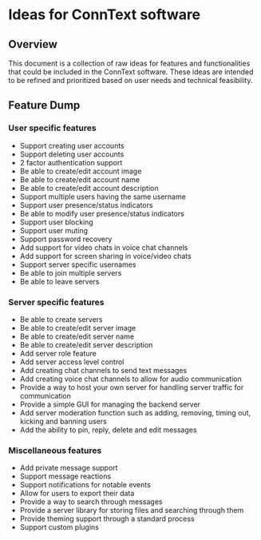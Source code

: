 # Ideas for ConnText software

## Overview
This document is a collection of raw ideas for features and functionalities that could be included in the ConnText software. These ideas are intended to be refined and prioritized based on user needs and technical feasibility.

## Feature Dump

### User specific features
- Support creating user accounts
- Support deleting user accounts
- 2 factor authentication support
- Be able to create/edit account image
- Be able to create/edit account name
- Be able to create/edit account description
- Support multiple users having the same username
- Support user presence/status indicators
- Be able to modify user presence/status indicators
- Support user blocking
- Support user muting
- Support password recovery
- Add support for video chats in voice chat channels
- Add support for screen sharing in voice/video chats
- Support server specific usernames
- Be able to join multiple servers
- Be able to leave servers

### Server specific features
- Be able to create servers
- Be able to create/edit server image
- Be able to create/edit server name
- Be able to create/edit server description
- Add server role feature
- Add server access level control
- Add creating chat channels to send text messages
- Add creating voice chat channels to allow for audio communication
- Provide a way to host your own server for handling server traffic for communication
- Provide a simple GUI for managing the backend server
- Add server moderation function such as adding, removing, timing out, kicking and banning users
- Add the ability to pin, reply, delete and edit messages

### Miscellaneous features
- Add private message support
- Support message reactions
- Support notifications for notable events
- Allow for users to export their data
- Provide a way to search through messages
- Provide a server library for storing files and searching through them
- Provide theming support through a standard process
- Support custom plugins